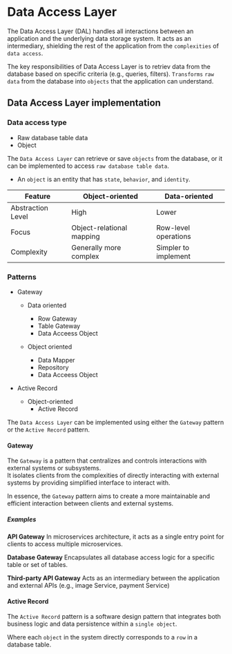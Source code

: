 # Data Access Layer
The Data Access Layer (DAL) handles all interactions between an application and the underlying data storage system. It acts as an intermediary, shielding the rest of the application from the `complexities` of `data access`.

The key responsibilities of Data Access Layer is to retriev data from the database based on specific criteria (e.g., queries, filters).
`Transforms` `raw data` from the database into `objects` that the application can understand.

## Data Access Layer implementation

### Data access type
- Raw database table data
- Object

The `Data Access Layer` can retrieve or save `objects` from the database, or it can be implemented to access `raw database table data`.

* An `object` is an entity that has `state`, `behavior`, and `identity`.

| Feature           | Object-oriented           | Data-oriented          |
|-------------------|---------------------------|------------------------|
| Abstraction Level | High                      | Lower                  |
| Focus             | Object-relational mapping | Row-level operations | 
| Complexity        | Generally more complex    | Simpler to implement   |

### Patterns

- Gateway
    - Data oriented
        - Row Gateway
        - Table Gateway 
        - Data Acceess Object

    - Object oriented
        - Data Mapper
        - Repository
        - Data Acceess Object

- Active Record
    - Object-oriented 
        - Active Record

The `Data Access Layer` can be implemented using either the `Gateway` pattern or the `Active Record` pattern.

#### Gateway

The `Gateway` is a pattern that centralizes and controls interactions with external systems or subsystems. <br>
It isolates clients from the complexities of directly interacting with external systems by providing simplified interface to interact with.<br>

In essence, the `Gateway` pattern aims to create a more maintainable and efficient interaction between clients and external systems.

##### Examples
**API Gateway** In microservices architecture, it acts as a single entry point for clients to access multiple microservices. 

**Database Gateway** Encapsulates all database access logic for a specific table or set of tables.   

**Third-party API Gateway** Acts as an intermediary between the application and external APIs (e.g., image Service, payment Service)

#### Active Record   

The `Active Record` pattern is a software design pattern that integrates both business logic and data persistence within a `single object`.

Where each `object` in the system directly corresponds to a `row` in a database table.
